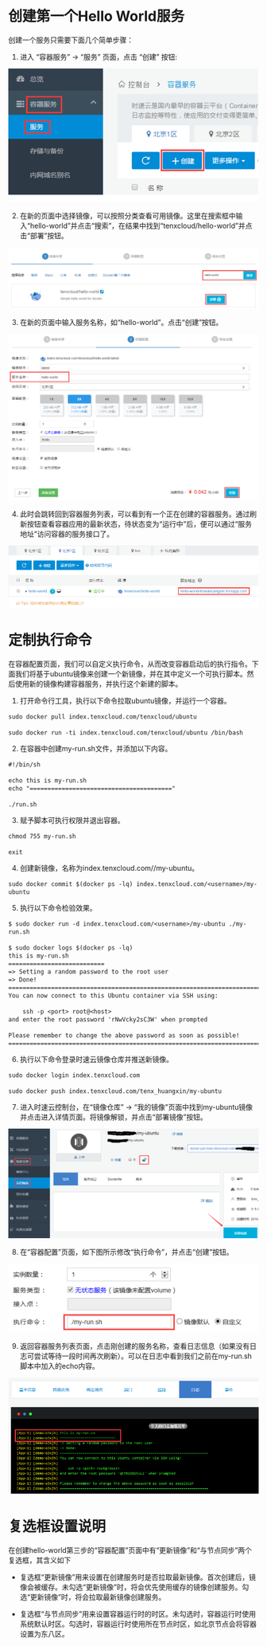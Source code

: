 # 创建第一个Hello World服务

创建一个服务只需要下面几个简单步骤：

1. 进入 “容器服务” -> “服务” 页面，点击 “创建” 按钮:

 ![create1](/doc/v1/images/container/create_container_1.png)

2. 在新的页面中选择镜像，可以按照分类查看可用镜像。这里在搜索框中输入“hello-world”并点击“搜索”，在结果中找到“tenxcloud/hello-world”并点击“部署”按钮。

 ![create2](/doc/v1/images/container/create_container_2.png)

3. 在新的页面中输入服务名称，如“hello-world”。点击“创建”按钮。

 ![create3](/doc/v1/images/container/create_container_3.png)

4. 此时会跳转回到容器服务列表，可以看到有一个正在创建的容器服务。通过刷新按钮查看容器应用的最新状态，待状态变为“运行中”后，便可以通过“服务地址”访问容器的服务接口了。

 ![create4](/doc/v1/images/container/create_container_4.png)

# 定制执行命令

在容器配置页面，我们可以自定义执行命令，从而改变容器启动后的执行指令。下面我们将基于ubuntu镜像来创建一个新镜像，并在其中定义一个可执行脚本。然后使用新的镜像构建容器服务，并执行这个新建的脚本。

1. 打开命令行工具，执行以下命令拉取ubuntu镜像，并运行一个容器。

```
sudo docker pull index.tenxcloud.com/tenxcloud/ubuntu

sudo docker run -ti index.tenxcloud.com/tenxcloud/ubuntu /bin/bash
```

2. 在容器中创建my-run.sh文件，并添加以下内容。

```
#!/bin/sh

echo this is my-run.sh
echo "========================================"

./run.sh
```

3. 赋予脚本可执行权限并退出容器。

```
chmod 755 my-run.sh

exit
```

4. 创建新镜像，名称为index.tenxcloud.com/<username>/my-ubuntu。

```
sudo docker commit $(docker ps -lq) index.tenxcloud.com/<username>/my-ubuntu
```

5. 执行以下命令检验效果。

```
$ sudo docker run -d index.tenxcloud.com/<username>/my-ubuntu ./my-run.sh

$ sudo docker logs $(docker ps -lq)
this is my-run.sh
===========================
=> Setting a random password to the root user
=> Done!
========================================================================
You can now connect to this Ubuntu container via SSH using:

    ssh -p <port> root@<host>
and enter the root password 'rNwVcky2sC3W' when prompted

Please remember to change the above password as soon as possible!
========================================================================
```

6. 执行以下命令登录时速云镜像仓库并推送新镜像。

```
sudo docker login index.tenxcloud.com

sudo docker push index.tenxcloud.com/tenx_huangxin/my-ubuntu
```

7. 进入时速云控制台，在“镜像仓库” -> “我的镜像”页面中找到my-ubuntu镜像并点击进入详情页面。将镜像解锁，并点击“部署镜像”按钮。

 ![modify_exec_cmd1](/doc/v1/images/container/modify_exec_cmd_1.png)

8. 在“容器配置”页面，如下图所示修改“执行命令”，并点击“创建”按钮。

 ![modify_exec_cmd2](/doc/v1/images/container/modify_exec_cmd_2.png)

9. 返回容器服务列表页面，点击刚创建的服务名称，查看日志信息（如果没有日志可尝试等待一段时间再次刷新）。可以在日志中看到我们之前在my-run.sh脚本中加入的echo内容。

 ![modify_exec_cmd3](/doc/v1/images/container/modify_exec_cmd_3.png)

# 复选框设置说明

在创建hello-world第三步的“容器配置”页面中有“更新镜像”和“与节点同步”两个复选框，其含义如下

* 复选框“更新镜像”用来设置在创建服务时是否拉取最新镜像。首次创建后，镜像会被缓存。未勾选“更新镜像”时，将会优先使用缓存的镜像创建服务。勾选“更新镜像”时，将会拉取最新镜像创建服务。

* 复选框“与节点同步”用来设置容器运行时的时区。未勾选时，容器运行时使用系统默认时区。勾选时，容器运行时使用所在节点时区，如北京节点会将容器设置为东八区。